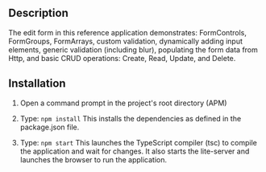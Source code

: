 
## Description

The edit form in this reference application demonstrates: FormControls, FormGroups, FormArrays, custom validation, dynamically adding input elements, generic validation (including blur), populating the form data from Http, and basic CRUD operations: Create, Read, Update, and Delete.

## Installation

1) Open a command prompt in the project's root directory (APM)

2) Type: `npm install`
    This installs the dependencies as defined in the package.json file.
    
3) Type: `npm start`
    This launches the TypeScript compiler (tsc) to compile the application and wait for changes. 
    It also starts the lite-server and launches the browser to run the application.
